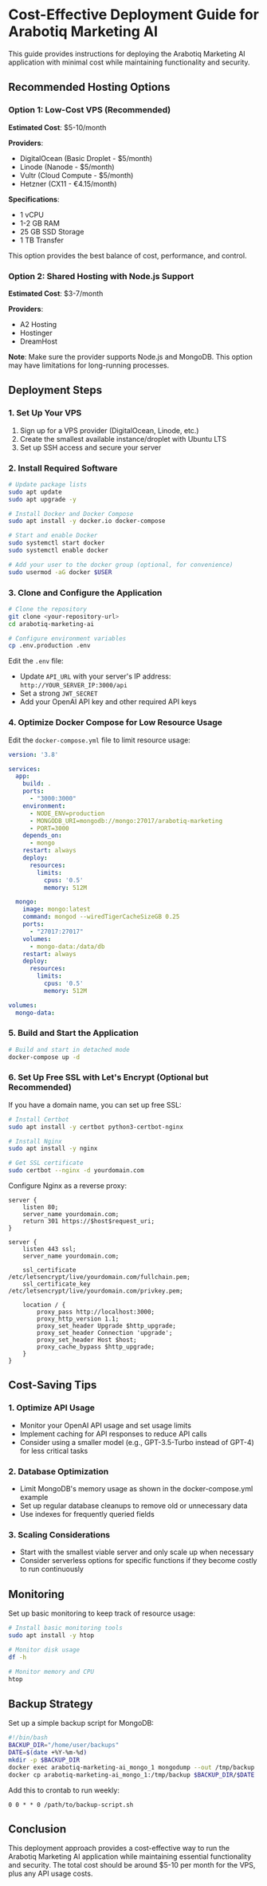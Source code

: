 # Cost-Effective Deployment Guide for Arabotiq Marketing AI

This guide provides instructions for deploying the Arabotiq Marketing AI application with minimal cost while maintaining functionality and security.

## Recommended Hosting Options

### Option 1: Low-Cost VPS (Recommended)

**Estimated Cost**: $5-10/month

**Providers**:
- DigitalOcean (Basic Droplet - $5/month)
- Linode (Nanode - $5/month)
- Vultr (Cloud Compute - $5/month)
- Hetzner (CX11 - €4.15/month)

**Specifications**:
- 1 vCPU
- 1-2 GB RAM
- 25 GB SSD Storage
- 1 TB Transfer

This option provides the best balance of cost, performance, and control.

### Option 2: Shared Hosting with Node.js Support

**Estimated Cost**: $3-7/month

**Providers**:
- A2 Hosting
- Hostinger
- DreamHost

**Note**: Make sure the provider supports Node.js and MongoDB. This option may have limitations for long-running processes.

## Deployment Steps

### 1. Set Up Your VPS

1. Sign up for a VPS provider (DigitalOcean, Linode, etc.)
2. Create the smallest available instance/droplet with Ubuntu LTS
3. Set up SSH access and secure your server

### 2. Install Required Software

```bash
# Update package lists
sudo apt update
sudo apt upgrade -y

# Install Docker and Docker Compose
sudo apt install -y docker.io docker-compose

# Start and enable Docker
sudo systemctl start docker
sudo systemctl enable docker

# Add your user to the docker group (optional, for convenience)
sudo usermod -aG docker $USER
```

### 3. Clone and Configure the Application

```bash
# Clone the repository
git clone <your-repository-url>
cd arabotiq-marketing-ai

# Configure environment variables
cp .env.production .env
```

Edit the `.env` file:
- Update `API_URL` with your server's IP address: `http://YOUR_SERVER_IP:3000/api`
- Set a strong `JWT_SECRET`
- Add your OpenAI API key and other required API keys

### 4. Optimize Docker Compose for Low Resource Usage

Edit the `docker-compose.yml` file to limit resource usage:

```yaml
version: '3.8'

services:
  app:
    build: .
    ports:
      - "3000:3000"
    environment:
      - NODE_ENV=production
      - MONGODB_URI=mongodb://mongo:27017/arabotiq-marketing
      - PORT=3000
    depends_on:
      - mongo
    restart: always
    deploy:
      resources:
        limits:
          cpus: '0.5'
          memory: 512M

  mongo:
    image: mongo:latest
    command: mongod --wiredTigerCacheSizeGB 0.25
    ports:
      - "27017:27017"
    volumes:
      - mongo-data:/data/db
    restart: always
    deploy:
      resources:
        limits:
          cpus: '0.5'
          memory: 512M

volumes:
  mongo-data:
```

### 5. Build and Start the Application

```bash
# Build and start in detached mode
docker-compose up -d
```

### 6. Set Up Free SSL with Let's Encrypt (Optional but Recommended)

If you have a domain name, you can set up free SSL:

```bash
# Install Certbot
sudo apt install -y certbot python3-certbot-nginx

# Install Nginx
sudo apt install -y nginx

# Get SSL certificate
sudo certbot --nginx -d yourdomain.com
```

Configure Nginx as a reverse proxy:

```
server {
    listen 80;
    server_name yourdomain.com;
    return 301 https://$host$request_uri;
}

server {
    listen 443 ssl;
    server_name yourdomain.com;

    ssl_certificate /etc/letsencrypt/live/yourdomain.com/fullchain.pem;
    ssl_certificate_key /etc/letsencrypt/live/yourdomain.com/privkey.pem;

    location / {
        proxy_pass http://localhost:3000;
        proxy_http_version 1.1;
        proxy_set_header Upgrade $http_upgrade;
        proxy_set_header Connection 'upgrade';
        proxy_set_header Host $host;
        proxy_cache_bypass $http_upgrade;
    }
}
```

## Cost-Saving Tips

### 1. Optimize API Usage

- Monitor your OpenAI API usage and set usage limits
- Implement caching for API responses to reduce API calls
- Consider using a smaller model (e.g., GPT-3.5-Turbo instead of GPT-4) for less critical tasks

### 2. Database Optimization

- Limit MongoDB's memory usage as shown in the docker-compose.yml example
- Set up regular database cleanups to remove old or unnecessary data
- Use indexes for frequently queried fields

### 3. Scaling Considerations

- Start with the smallest viable server and only scale up when necessary
- Consider serverless options for specific functions if they become costly to run continuously

## Monitoring

Set up basic monitoring to keep track of resource usage:

```bash
# Install basic monitoring tools
sudo apt install -y htop

# Monitor disk usage
df -h

# Monitor memory and CPU
htop
```

## Backup Strategy

Set up a simple backup script for MongoDB:

```bash
#!/bin/bash
BACKUP_DIR="/home/user/backups"
DATE=$(date +%Y-%m-%d)
mkdir -p $BACKUP_DIR
docker exec arabotiq-marketing-ai_mongo_1 mongodump --out /tmp/backup
docker cp arabotiq-marketing-ai_mongo_1:/tmp/backup $BACKUP_DIR/$DATE
```

Add this to crontab to run weekly:

```
0 0 * * 0 /path/to/backup-script.sh
```

## Conclusion

This deployment approach provides a cost-effective way to run the Arabotiq Marketing AI application while maintaining essential functionality and security. The total cost should be around $5-10 per month for the VPS, plus any API usage costs.